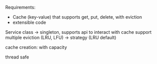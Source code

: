 Requirements:

- Cache (key-value) that supports get, put, delete, with eviction
- extensible code

Service class -> singleton, supports api to interact with cache
support multiple eviction (LRU, LFU) -> strategy (LRU default)

cache creation: with capacity

thread safe